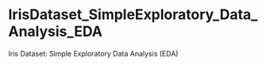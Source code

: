 # IrisDataset_SimpleExploratory_Data_Analysis_EDA
Iris Dataset: Simple Exploratory Data Analysis (EDA)

